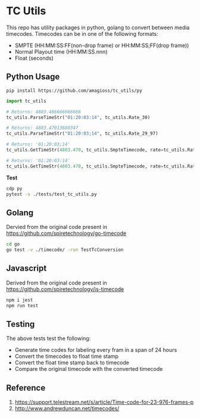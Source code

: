 

# TC Utils

This repo has utility packages in python, golang to convert between media timecodes. Timecodes
can be in one of the following formats:

- SMPTE (HH:MM:SS:FF(non-drop frame) or HH:MM:SS;FF(drop frame))
- Normal Playout time (HH:MM:SS.nnn)
- Float (seconds)


## Python Usage

`pip install https://github.com/amagioss/tc_utils/py`

```python
import tc_utils

# Returns: 4803.466666666666
tc_utils.ParseTimeStr("01:20:03:14", tc_utils.Rate_30)

# Returns: 4803.47013680347
tc_utils.ParseTimeStr("01:20:03;14", tc_utils.Rate_29_97)

# Returns: '01:20:03;14'
tc_utils.GetTimeStr(4803.470, tc_utils.SmpteTimecode, rate=tc_utils.Rate_29_97)

# Returns: '01:20:03:14'
tc_utils.GetTimeStr(4803.470, tc_utils.SmpteTimecode, rate=tc_utils.Rate_30) 
```

**Test**

```bash
cdp py
pytest -s ./tests/test_tc_utils.py
```


## Golang

Dervied from the original code present in https://github.com/spiretechnology/go-timecode

```bash
cd go
go test -v ./timecode/ -run TestTcConversion
```

## Javascript

Derived from the original code present in https://github.com/spiretechnology/js-timecode

```bash
npm i jest
npm run test
```


## Testing

The above tests test the following:

- Generate time codes for labeling every fram in a span of 24 hours
- Convert the timecodes to float time stamp
- Convert the float time stamp back to timecode
- Compare the original timecode with the converted timecode


## Reference

1. https://support.telestream.net/s/article/Time-code-for-23-976-frames-p
2. http://www.andrewduncan.net/timecodes/ 